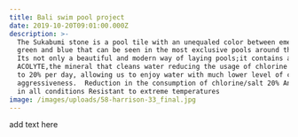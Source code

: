 ```yaml
---
title: Bali swim pool project
date: 2019-10-20T09:01:00.000Z
description: >-
  The Sukabumi stone is a pool tile with an unequaled color between emerald
  green and blue that can be seen in the most exclusive pools around the globe. 
  Its not only a beautiful and modern way of laying pools;it contains any
  ACOLYTE,the mineral that cleans water reducing the usage of chlorine or salt
  to 20% per day, allowing us to enjoy water with much lower level of chemichal
  aggressiveness.  Reduction in the consumption of chlorine/salt 20% Anti-slip
  in all conditions Resistant to extreme temperatures
image: /images/uploads/58-harrison-33_final.jpg
---
```

add text here
